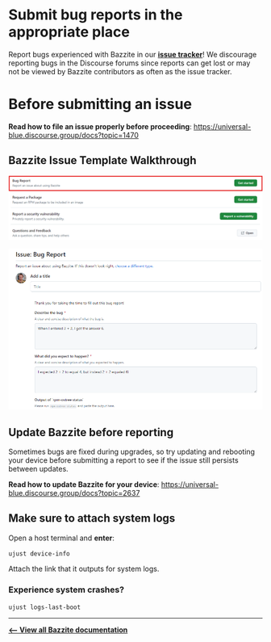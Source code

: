 <!-- ANCHOR: METADATA -->
<!--{"url_discourse": "https://universal-blue.discourse.group/docs?topic=3402", "fetched_at": "2024-09-03 16:43:15.937921+00:00"}-->
<!-- ANCHOR_END: METADATA -->

# Submit bug reports in the appropriate place
Report bugs experienced with Bazzite in our [**issue tracker**](https://github.com/ublue-os/bazzite/issues)!  We discourage reporting bugs in the Discourse forums since reports can get lost or may not be viewed by Bazzite contributors as often as the issue tracker.

# Before submitting an issue

**Read how to file an issue properly before proceeding**:
https://universal-blue.discourse.group/docs?topic=1470

## Bazzite Issue Template Walkthrough

![Bug report|690x174](../img/Bug_report.png)


![Template|690x436](../img/8LtZe7wje4nyTwoE3gzVcFoPveh.png)


## Update Bazzite before reporting

Sometimes bugs are fixed during upgrades, so try updating and rebooting your device before submitting a report to see if the issue still persists between updates.

**Read how to update Bazzite for your device**:
https://universal-blue.discourse.group/docs?topic=2637

## Make sure to attach system logs
Open a host terminal and **enter**:
```
ujust device-info
```
Attach the link that it outputs for system logs.

### Experience system crashes?
```command
ujust logs-last-boot
```

<hr>

[**<-- View all Bazzite documentation**](https://docs.bazzite.gg)